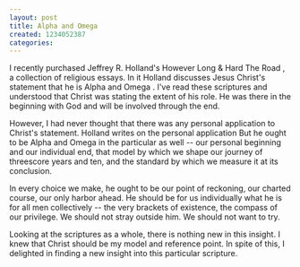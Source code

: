 ```yaml
---
layout: post
title: Alpha and Omega
created: 1234052387
categories:
---
```

 I recently purchased Jeffrey R. Holland's   However Long &amp; Hard The Road  , a collection of religious essays.  In it Holland discusses Jesus Christ's statement that he is  Alpha and Omega .  I've read these scriptures and understood that Christ was stating the extent of his role.  He was there in the beginning with God and will be involved through the end. 
 
However, I had never thought that there was any personal application to Christ's statement.  Holland writes on the personal application 
 But he ought to be Alpha and Omega in the particular as well -- our personal beginning and our individual end, that model by which we shape our journey of threescore years and ten, and the standard by which we measure it at its conclusion. 
 
In every choice we make, he ought to be our point of reckoning, our charted course, our only harbor ahead.  He should be for us individually what he is for all men collectively -- the very brackets of existence, the compass of our privilege.  We should not stray outside him.  We should not want to try. 
 
 Looking at the scriptures as a whole, there is nothing new in this insight.  I knew that Christ should be my model and reference point.  In spite of this, I delighted in finding a new insight into this particular scripture. 
